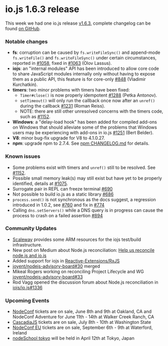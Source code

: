# io.js 1.6.3 release
This week we had one io.js release [v1.6.3](https://iojs.org/dist/v1.6.3/), complete changelog can be found [on GitHub](https://github.com/iojs/io.js/blob/v1.x/CHANGELOG.md).

### Notable changes

* **fs**: corruption can be caused by `fs.writeFileSync()` and append-mode `fs.writeFile()` and `fs.writeFileSync()` under certain circumstances, reported in [#1058](https://github.com/iojs/io.js/issues/1058), fixed in [#1063](https://github.com/iojs/io.js/pull/1063) (Olov Lassus).
* **iojs**: an "internal modules" API has been introduced to allow core code to share JavaScript modules internally only without having to expose them as a public API, this feature is for core-only [#848](https://github.com/iojs/io.js/pull/848) (Vladimir Kurchatkin).
* **timers**: two minor problems with timers have been fixed:
  - `Timer#close()` is now properly idempotent [#1288](https://github.com/iojs/io.js/issues/1288) (Petka Antonov).
  - `setTimeout()` will only run the callback once now after an `unref()` during the callback [#1231](https://github.com/iojs/io.js/pull/1231) (Roman Reiss).
  - NOTE: there are still other unresolved concerns with the timers code, such as [#1152](https://github.com/iojs/io.js/pull/1152).
* **Windows**: a "delay-load hook" has been added for compiled add-ons on Windows that should alleviate some of the problems that Windows users may be experiencing with add-ons in io.js [#1251](https://github.com/iojs/io.js/pull/1251) (Bert Belder).
* **V8**: minor bug-fix upgrade for V8 to 4.1.0.27.
* **npm**: upgrade npm to 2.7.4. See [npm CHANGELOG.md](https://github.com/npm/npm/blob/master/CHANGELOG.md#v274-2015-03-20) for details.

### Known issues

* Some problems exist with timers and `unref()` still to be resolved. See [#1152](https://github.com/iojs/io.js/pull/1152).
* Possible small memory leak(s) may still exist but have yet to be properly identified, details at [#1075](https://github.com/iojs/io.js/issues/1075).
* Surrogate pair in REPL can freeze terminal [#690](https://github.com/iojs/io.js/issues/690)
* Not possible to build io.js as a static library [#686](https://github.com/iojs/io.js/issues/686)
* `process.send()` is not synchronous as the docs suggest, a regression introduced in 1.0.2, see [#760](https://github.com/iojs/io.js/issues/760) and fix in [#774](https://github.com/iojs/io.js/issues/774)
* Calling `dns.setServers()` while a DNS query is in progress can cause the process to crash on a failed assertion [#894](https://github.com/iojs/io.js/issues/894)

### Community Updates

* [Scaleway](https://www.scaleway.com/) provides some ARM resources for the iojs test/build infrastructure.
* New post on Medium about Node.js reconciliation: [Help us reconcile node.js and io.js](https://medium.com/node-js-javascript/help-us-reconcile-node-js-and-io-js-c060a9ec1bd4)
* Added support for iojs in [Reactive-Extensions/RxJS](https://travis-ci.org/Reactive-Extensions/RxJS/builds/56671837)
* [joyent/nodejs-advisory-board#30](https://github.com/joyent/nodejs-advisory-board/pull/30) merged
* Mikeal Rogers working on reconciling Project Lifecycle and WG [joyent/nodejs-advisory-board#33](https://github.com/joyent/nodejs-advisory-board/pull/33)
* Rod Vagg opened the discussion forum about Node.js reconciliation in [iojs/io.js#1336](https://github.com/iojs/io.js/issues/1336)

### Upcoming Events

* [NodeConf](http://nodeconf.com/) tickets are on sale, June 8th and 9th at Oakland, CA and NodeConf Adventure for June 11th - 14th at Walker Creek Ranch, CA
* [CascadiaJS](http://2015.cascadiajs.com/) tickets are on sale, July 8th - 10th at Washington State
* [NodeConf EU](http://nodeconf.eu/) tickets are on sale, September 6th - 9th at Waterford, Ireland
* [nodeSchool tokyo](http://nodejs.connpass.com/event/13182/) will be held in April 12th at Tokyo, Japan

